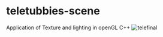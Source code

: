 # teletubbies-scene
Application of Texture and lighting in openGL C++
![telefinal](https://user-images.githubusercontent.com/44041416/48317548-cb4adb00-e5fc-11e8-874d-18740a65610d.gif)

